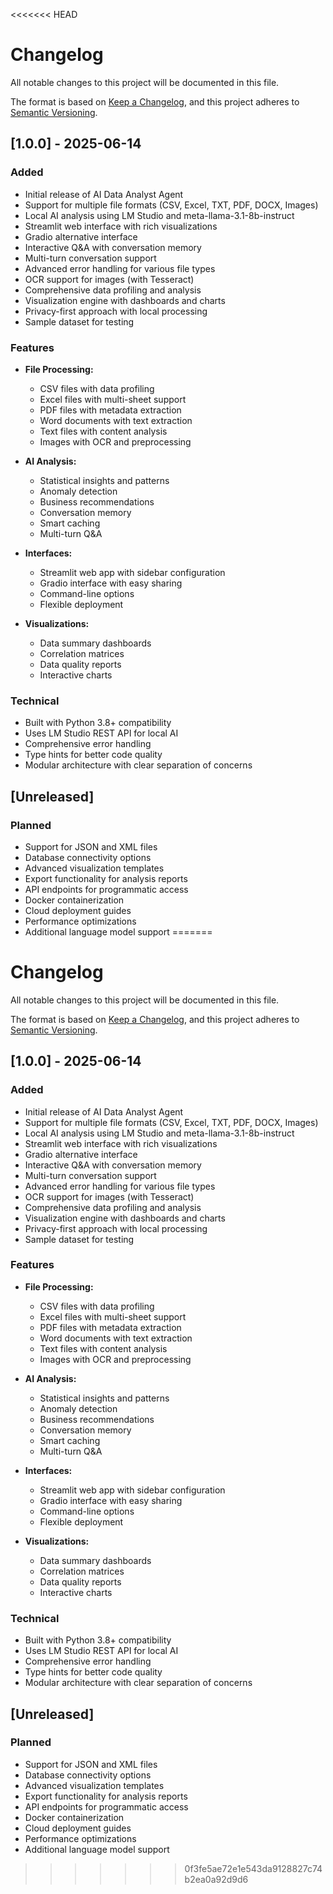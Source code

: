 <<<<<<< HEAD
# Changelog

All notable changes to this project will be documented in this file.

The format is based on [Keep a Changelog](https://keepachangelog.com/en/1.0.0/),
and this project adheres to [Semantic Versioning](https://semver.org/spec/v2.0.0.html).

## [1.0.0] - 2025-06-14

### Added
- Initial release of AI Data Analyst Agent
- Support for multiple file formats (CSV, Excel, TXT, PDF, DOCX, Images)
- Local AI analysis using LM Studio and meta-llama-3.1-8b-instruct
- Streamlit web interface with rich visualizations
- Gradio alternative interface
- Interactive Q&A with conversation memory
- Multi-turn conversation support
- Advanced error handling for various file types
- OCR support for images (with Tesseract)
- Comprehensive data profiling and analysis
- Visualization engine with dashboards and charts
- Privacy-first approach with local processing
- Sample dataset for testing

### Features
- **File Processing:**
  - CSV files with data profiling
  - Excel files with multi-sheet support
  - PDF files with metadata extraction
  - Word documents with text extraction
  - Text files with content analysis
  - Images with OCR and preprocessing

- **AI Analysis:**
  - Statistical insights and patterns
  - Anomaly detection
  - Business recommendations
  - Conversation memory
  - Smart caching
  - Multi-turn Q&A

- **Interfaces:**
  - Streamlit web app with sidebar configuration
  - Gradio interface with easy sharing
  - Command-line options
  - Flexible deployment

- **Visualizations:**
  - Data summary dashboards
  - Correlation matrices
  - Data quality reports
  - Interactive charts

### Technical
- Built with Python 3.8+ compatibility
- Uses LM Studio REST API for local AI
- Comprehensive error handling
- Type hints for better code quality
- Modular architecture with clear separation of concerns

## [Unreleased]

### Planned
- Support for JSON and XML files
- Database connectivity options
- Advanced visualization templates
- Export functionality for analysis reports
- API endpoints for programmatic access
- Docker containerization
- Cloud deployment guides
- Performance optimizations
- Additional language model support
=======
# Changelog

All notable changes to this project will be documented in this file.

The format is based on [Keep a Changelog](https://keepachangelog.com/en/1.0.0/),
and this project adheres to [Semantic Versioning](https://semver.org/spec/v2.0.0.html).

## [1.0.0] - 2025-06-14

### Added
- Initial release of AI Data Analyst Agent
- Support for multiple file formats (CSV, Excel, TXT, PDF, DOCX, Images)
- Local AI analysis using LM Studio and meta-llama-3.1-8b-instruct
- Streamlit web interface with rich visualizations
- Gradio alternative interface
- Interactive Q&A with conversation memory
- Multi-turn conversation support
- Advanced error handling for various file types
- OCR support for images (with Tesseract)
- Comprehensive data profiling and analysis
- Visualization engine with dashboards and charts
- Privacy-first approach with local processing
- Sample dataset for testing

### Features
- **File Processing:**
  - CSV files with data profiling
  - Excel files with multi-sheet support
  - PDF files with metadata extraction
  - Word documents with text extraction
  - Text files with content analysis
  - Images with OCR and preprocessing

- **AI Analysis:**
  - Statistical insights and patterns
  - Anomaly detection
  - Business recommendations
  - Conversation memory
  - Smart caching
  - Multi-turn Q&A

- **Interfaces:**
  - Streamlit web app with sidebar configuration
  - Gradio interface with easy sharing
  - Command-line options
  - Flexible deployment

- **Visualizations:**
  - Data summary dashboards
  - Correlation matrices
  - Data quality reports
  - Interactive charts

### Technical
- Built with Python 3.8+ compatibility
- Uses LM Studio REST API for local AI
- Comprehensive error handling
- Type hints for better code quality
- Modular architecture with clear separation of concerns

## [Unreleased]

### Planned
- Support for JSON and XML files
- Database connectivity options
- Advanced visualization templates
- Export functionality for analysis reports
- API endpoints for programmatic access
- Docker containerization
- Cloud deployment guides
- Performance optimizations
- Additional language model support
>>>>>>> 0f3fe5ae72e1e543da9128827c74b2ea0a92d9d6
